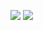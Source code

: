 ![](https://raw.githubusercontent.com/adabugra/github-stats/master/generated/overview.svg#gh-dark-mode-only)
![](https://raw.githubusercontent.com/adabugra/github-stats/master/generated/languages.svg#gh-dark-mode-only)
<!--
**adabugra/adabugra** is a ✨ _special_ ✨ repository because its `README.md` (this file) appears on your GitHub profile.

Here are some ideas to get you started:

- 🔭 I’m currently working on ...
- 🌱 I’m currently learning ...
- 👯 I’m looking to collaborate on ...
- 🤔 I’m looking for help with ...
- 💬 Ask me about ...
- 📫 How to reach me: ...
- 😄 Pronouns: ...
- ⚡ Fun fact: ...
-->
